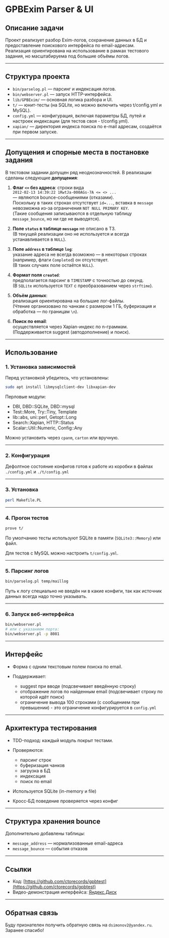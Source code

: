# GPBExim Parser & UI

## Описание задачи

Проект реализует разбор Exim-логов, сохранение данных в БД и предоставление поискового интерфейса по email-адресам.  
Реализация ориентирована на использование в рамках тестового задания, но масштабируема под большие объёмы логов.

---

## Структура проекта

- `bin/parselog.pl` — парсинг и индексация логов.
- `bin/webserver.pl` — запуск HTTP-интерфейса.
- `lib/GPBExim/` — основная логика разбора и UI.
- `t/` — юнит-тесты (на SQLite, но можно включить через t/config.yml и MySQL).
- `config.yml` — конфигурация, включая параметры БД, путей и настроек индексации (для тестов своя - t/config.yml).
- `xapian/` — директория индекса поиска по e-mail адресам, создаётся при первом запуске.

---

## Допущения и спорные места в постановке задания

В тестовом задании допущен ряд неоднозначностей. В реализации сделаны следующие **допущения**:

1. **Флаг `<=` без адреса**: строки вида  
   `2012-02-13 14:39:22 1RwtJa-000AGs-7A <= <> ...`  
   — являются bounce-сообщениями (отказами).  
   Поскольку в таких строках отсутствует `id=...`, вставка в `message` невозможна из-за ограничения `NOT NULL PRIMARY KEY`.  
   (Такие сообщения записываются в отдельную таблицу `message_bounce`, но ни где не выводятся).

2. **Поле `status` в таблице `message`** не описано в ТЗ.  
   (В текущей реализации оно не используется и всегда устанавливается в `NULL`).

3. **Поле `address` в таблице `log`**:  
   указание адреса не всегда возможно — в некоторых строках (например, флаги `Completed`) он отсутствует.  
   (В таких случаях поле остаётся `NULL`).

4. **Формат поля `created`**:  
   предполагается парсинг в `TIMESTAMP` с точностью до секунд.  
   (В `SQLite` используется `TEXT` с преобразованием через `strftime`).

5. **Объём данных**:  
   реализация ориентирована на большие лог-файлы.  
   (Чтение организовано по чанкам с размером 1 ГБ, буферизация и обработка — по границам `\n`).

6. **Поиск по email**:  
   осуществляется через Xapian-индекс по n-граммам.  
   (Поддерживается suggest (автодополнение) и поиск).

---

## Использование

### 1. Установка зависимостей

Перед установкой убедитесь, что установлены:

```bash
sudo apt install libmysqlclient-dev libxapian-dev
````

Перловые модули:

* DBI, DBD::SQLite, DBD::mysql
* Test::More, Try::Tiny, Template
* lib::abs, uni::perl, Getopt::Long
* Search::Xapian, HTTP::Status
* Scalar::Util::Numeric, Config::Any

Можно установить через `cpanm`, `carton` или вручную.

---

### 2. Конфигурация

Дефолтное состояние конфигов готов к работе из коробки в файлах `./config.yml` и `./t/config.yml`

---

### 3. Установка

```bash
perl Makefile.PL
```

---

### 4. Прогон тестов

```bash
prove t/
```

По умолчанию тесты используют SQLite в памяти (`SQLite3::Memory`) или файл.

Для тестов с MySQL можно настроить `t/config.yml`.

---

### 5. Парсинг логов

```bash
bin/parselog.pl temp/maillog
```

Путь к логу специально не введён ни в какие конфиги, так как источник данных всегда надо точно указывать. 

---

### 6. Запуск веб-интерфейса

```bash
bin/webserver.pl
# или с указанием порта:
bin/webserver.pl -p 8081
```

---

## Интерфейс

* Форма с одним текстовым полем поиска по email.
* Поддерживает:

  * suggest при вводе (подсвечивает введённую строку)
  * отображение логов по найденным email (подсвечивает строку по которой идёт поиск)
  * ограничение вывода 100 строками (с сообщением при превышении) - это ограничение конфигурируется в `config.yml`

---

## Архитектура тестирования

* TDD-подход: каждый модуль покрыт тестами.
* Проверяются:

  * парсинг строк
  * буферизация чанков
  * загрузка в БД
  * индексация
  * поиск по email
* Используется SQLite (in-memory и file)
* Кросс-БД поведение проверяется через конфиг

---

## Структура хранения bounce

Дополнительно добавлены таблицы:

* `message_address` — нормализованные email-адреса
* `message_bounce` — события отказов

---

## Ссылки

* Код: [https://github.com/ctorecords/gpbtest](https://github.com/ctorecords/gpbtest)
* Видео-демонстрация интерфейса: [Яндекс.Диск](https://disk.yandex.ru/i/DbkGlt9ZH-eYSw)

---

## Обратная связь

Буду признателен получить обратную связь на `dsimonov2@yandex.ru`. Заранее спасибо!

